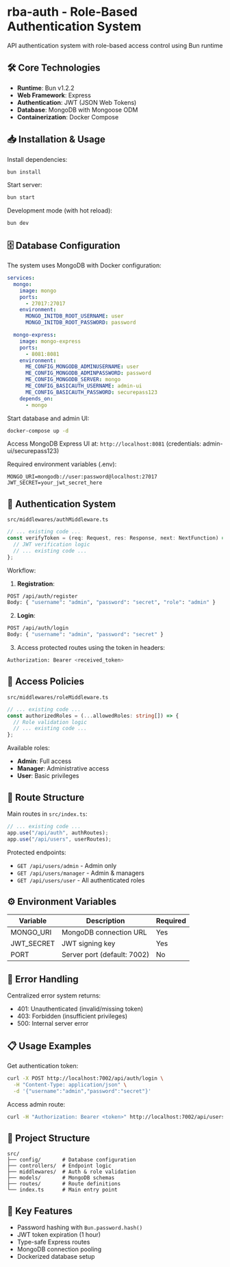 # rba-auth - Role-Based Authentication System

API authentication system with role-based access control using Bun runtime

## 🛠️ Core Technologies

- **Runtime**: Bun v1.2.2
- **Web Framework**: Express
- **Authentication**: JWT (JSON Web Tokens)
- **Database**: MongoDB with Mongoose ODM
- **Containerization**: Docker Compose

## 📥 Installation & Usage

Install dependencies:

```bash
bun install
```

Start server:

```bash
bun start
```

Development mode (with hot reload):

```bash
bun dev
```

## 🗄️ Database Configuration

The system uses MongoDB with Docker configuration:

```yaml:docker-compose.yml
services:
  mongo:
    image: mongo
    ports:
      - 27017:27017
    environment:
      MONGO_INITDB_ROOT_USERNAME: user
      MONGO_INITDB_ROOT_PASSWORD: password

  mongo-express:
    image: mongo-express
    ports:
      - 8081:8081
    environment:
      ME_CONFIG_MONGODB_ADMINUSERNAME: user
      ME_CONFIG_MONGODB_ADMINPASSWORD: password
      ME_CONFIG_MONGODB_SERVER: mongo
      ME_CONFIG_BASICAUTH_USERNAME: admin-ui
      ME_CONFIG_BASICAUTH_PASSWORD: securepass123
    depends_on:
      - mongo
```

Start database and admin UI:

```bash
docker-compose up -d
```

Access MongoDB Express UI at: `http://localhost:8081` (credentials: admin-ui/securepass123)

Required environment variables (.env):

```env
MONGO_URI=mongodb://user:password@localhost:27017
JWT_SECRET=your_jwt_secret_here
```

## 🔐 Authentication System

`src/middlewares/authMiddleware.ts`

```typescript
// ... existing code ...
const verifyToken = (req: Request, res: Response, next: NextFunction) => {
  // JWT verification logic
  // ... existing code ...
};
```

Workflow:

1. **Registration**:

```bash
POST /api/auth/register
Body: { "username": "admin", "password": "secret", "role": "admin" }
```

2. **Login**:

```bash
POST /api/auth/login
Body: { "username": "admin", "password": "secret" }
```

3. Access protected routes using the token in headers:

```bash
Authorization: Bearer <received_token>
```

## 👮 Access Policies

`src/middlewares/roleMiddleware.ts`

```typescript
// ... existing code ...
const authorizedRoles = (...allowedRoles: string[]) => {
  // Role validation logic
  // ... existing code ...
};
```

Available roles:

- **Admin**: Full access
- **Manager**: Administrative access
- **User**: Basic privileges

## 📍 Route Structure

Main routes in `src/index.ts`:

```typescript
// ... existing code ...
app.use("/api/auth", authRoutes);
app.use("/api/users", userRoutes);
```

Protected endpoints:

- `GET /api/users/admin` - Admin only
- `GET /api/users/manager` - Admin & managers
- `GET /api/users/user` - All authenticated roles

## ⚙️ Environment Variables

| Variable   | Description                 | Required |
| ---------- | --------------------------- | -------- |
| MONGO_URI  | MongoDB connection URL      | Yes      |
| JWT_SECRET | JWT signing key             | Yes      |
| PORT       | Server port (default: 7002) | No       |

## 🚨 Error Handling

Centralized error system returns:

- 401: Unauthenticated (invalid/missing token)
- 403: Forbidden (insufficient privileges)
- 500: Internal server error

## 📋 Usage Examples

Get authentication token:

```bash
curl -X POST http://localhost:7002/api/auth/login \
  -H "Content-Type: application/json" \
  -d '{"username":"admin","password":"secret"}'
```

Access admin route:

```bash
curl -H "Authorization: Bearer <token>" http://localhost:7002/api/users/admin
```

## 🧩 Project Structure

```
src/
├── config/       # Database configuration
├── controllers/  # Endpoint logic
├── middlewares/  # Auth & role validation
├── models/       # MongoDB schemas
├── routes/       # Route definitions
└── index.ts      # Main entry point
```

## 🔄 Key Features

- Password hashing with `Bun.password.hash()`
- JWT token expiration (1 hour)
- Type-safe Express routes
- MongoDB connection pooling
- Dockerized database setup
